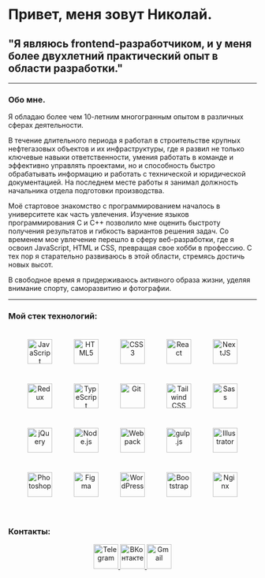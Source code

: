 # Привет, меня зовут Николай.

## "Я являюсь frontend-разработчиком, и у меня более двухлетний практический опыт в области разработки."

---

### Обо мне.

Я обладаю более чем 10-летним многогранным опытом в различных сферах деятельности.

В течение длительного периода я работал в строительстве крупных нефтегазовых объектов и их инфраструктуры, где я развил не только ключевые навыки ответственности, умения работать в команде и эффективно управлять проектами, но и способность быстро обрабатывать информацию и работать с технической и юридической документацией. На последнем месте работы я занимал должность начальника отдела подготовки производства.

Моё стартовое знакомство с программированием началось в университете как часть увлечения. Изучение языков программирования C и C++ позволило мне оценить быстроту получения результатов и гибкость вариантов решения задач. Со временем мое увлечение перешло в сферу веб-разработки, где я освоил JavaScript, HTML и CSS, превращая свое хобби в профессию. С тех пор я старательно развиваюсь в этой области, стремясь достичь новых высот.

В свободное время я придерживаюсь активного образа жизни, уделяя внимание спорту, саморазвитию и фотографии.

---

### Мой стек технологий:

<div align="center">
  <a href="https://developer.mozilla.org/ru/docs/Web/JavaScript" target="_blank"><img style="margin: 20px" src="https://profilinator.rishav.dev/skills-assets/javascript-original.svg" alt="JavaScript" height="50" /></a>
  <a href="https://en.wikipedia.org/wiki/HTML5" target="_blank"><img style="margin: 20px" src="https://profilinator.rishav.dev/skills-assets/html5-original-wordmark.svg" alt="HTML5" height="50" /></a>
  <a href="https://www.w3schools.com/css/" target="_blank"><img style="margin: 20px" src="https://profilinator.rishav.dev/skills-assets/css3-original-wordmark.svg" alt="CSS3" height="50" /></a>
  <a href="https://reactjs.org/" target="_blank"><img style="margin: 20px" src="https://profilinator.rishav.dev/skills-assets/react-original-wordmark.svg" alt="React" height="50" /></a>
  <a href="https://nextjs.org/" target="_blank"><img style="margin: 20px" src="https://profilinator.rishav.dev/skills-assets/nextjs.png" alt="NextJS" height="50" /></a>
  <a href="https://redux.js.org/" target="_blank"><img style="margin: 20px" src="https://profilinator.rishav.dev/skills-assets/redux-original.svg" alt="Redux" height="50" /></a>
  <a href="https://www.typescriptlang.org/" target="_blank"><img style="margin: 20px" src="https://profilinator.rishav.dev/skills-assets/typescript-original.svg" alt="TypeScript" height="50" /></a>
  <a href="https://github.com/" target="_blank"><img style="margin: 20px" src="https://profilinator.rishav.dev/skills-assets/git-scm-icon.svg" alt="Git" height="50" /></a>
  <a href="https://www.tailwindcss.com/" target="_blank"><img style="margin: 20px" src="https://profilinator.rishav.dev/skills-assets/tailwindcss.svg" alt="Tailwind CSS" height="50" /></a>
  <a href="https://sass-lang.com/" target="_blank"><img style="margin: 20px" src="https://profilinator.rishav.dev/skills-assets/sass-original.svg" alt="Sass" height="50" /></a>
  <a href="https://jquery.com/" target="_blank"><img style="margin: 20px" src="https://profilinator.rishav.dev/skills-assets/jquery.png" alt="jQuery" height="50" /></a>
  <a href="https://nodejs.org/" target="_blank"><img style="margin: 20px" src="https://profilinator.rishav.dev/skills-assets/nodejs-original-wordmark.svg" alt="Node.js" height="50" /></a>
  <a href="https://webpack.js.org/" target="_blank"><img style="margin: 20px" src="https://profilinator.rishav.dev/skills-assets/webpack-original.svg" alt="Webpack" height="50" /></a>
  <a href="https://gulpjs.com/" target="_blank"><img style="margin: 20px" src="https://profilinator.rishav.dev/skills-assets/gulp-plain.svg" alt="gulp.js" height="50" /></a>
  <a href="https://www.adobe.com/in/products/illustrator.html" target="_blank"><img style="margin: 20px" src="https://profilinator.rishav.dev/skills-assets/adobe_illustrator-icon.svg" alt="Illustrator" height="50" /></a>
  <a href="https://www.adobe.com/in/products/photoshop.html" target="_blank"><img style="margin: 20px" src="https://profilinator.rishav.dev/skills-assets/photoshop-plain.svg" alt="Photoshop" height="50" /></a>
  <a href="https://www.figma.com/" target="_blank"><img style="margin: 20px" src="https://profilinator.rishav.dev/skills-assets/figma-icon.svg" alt="Figma" height="50" /></a>
  <a href="https://wordpress.com/" target="_blank"><img style="margin: 20px" src="https://profilinator.rishav.dev/skills-assets/wordpress.png" alt="WordPress" height="50" /></a>
  <a href="https://getbootstrap.com/docs/3.4/javascript/" target="_blank"><img style="margin: 20px" src="https://profilinator.rishav.dev/skills-assets/bootstrap-plain.svg" alt="Bootstrap" height="50" /></a>
  <a href="https://www.nginx.com/" target="_blank"><img style="margin: 20px" src="https://profilinator.rishav.dev/skills-assets/nginx-original.svg" alt="Nginx" height="50" /></a>
</div>

<br/>

### Контакты:

<div align="center">
  <a href="https://t.me/NikolayPilgun" target="_blank">
    <img src="https://img.shields.io/badge/Telegram-4B99D1?style=for-the-badge&logo=telegram&logoColor=FFA500" alt="Telegram" height="50"/>
  </a>
  <a href="https://vk.com/nikolaypilgun" target="_blank">
    <img src="https://img.shields.io/badge/ВКонтакте-0000FF?style=for-the-badge&logo=vk&logoColor=FFA500" alt="ВКонтакте" height="50"/>
  </a>
  <a href="mailto:a03198814s@gmail.com" target="_blank">
    <img src="https://img.shields.io/badge/gmail-4B99D1?style=for-the-badge&logo=gmail&logoColor=FFA500" alt="Gmail" height="50"/>
  </a>
</div>

